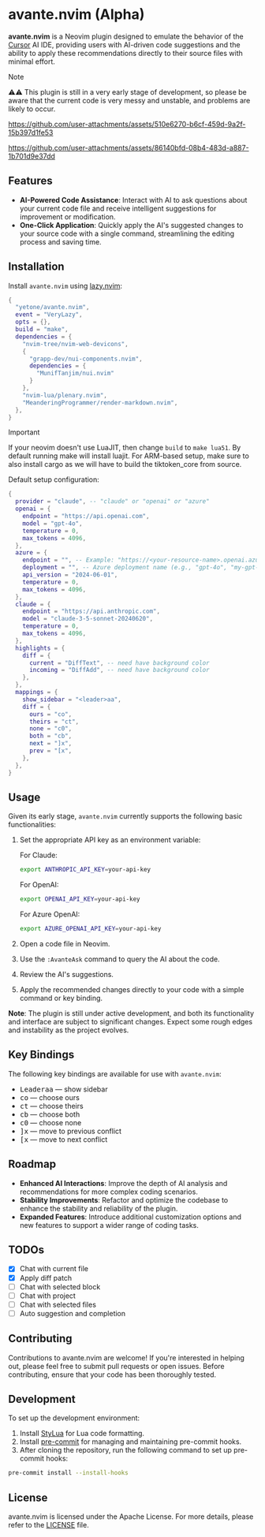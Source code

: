 # avante.nvim (Alpha)

**avante.nvim** is a Neovim plugin designed to emulate the behavior of the [Cursor](https://www.cursor.com) AI IDE, providing users with AI-driven code suggestions and the ability to apply these recommendations directly to their source files with minimal effort.

> [!NOTE]
> ⚠️⚠️ This plugin is still in a very early stage of development, so please be aware that the current code is very messy and unstable, and problems are likely to occur.

https://github.com/user-attachments/assets/510e6270-b6cf-459d-9a2f-15b397d1fe53



https://github.com/user-attachments/assets/86140bfd-08b4-483d-a887-1b701d9e37dd



## Features

- **AI-Powered Code Assistance**: Interact with AI to ask questions about your current code file and receive intelligent suggestions for improvement or modification.
- **One-Click Application**: Quickly apply the AI's suggested changes to your source code with a single command, streamlining the editing process and saving time.

## Installation

Install `avante.nvim` using [lazy.nvim](https://github.com/folke/lazy.nvim):

  ```lua
  {
    "yetone/avante.nvim",
    event = "VeryLazy",
    opts = {},
    build = "make",
    dependencies = {
      "nvim-tree/nvim-web-devicons",
      {
        "grapp-dev/nui-components.nvim",
        dependencies = {
          "MunifTanjim/nui.nvim"
        }
      },
      "nvim-lua/plenary.nvim",
      "MeanderingProgrammer/render-markdown.nvim",
    },
  }
  ```

> [!IMPORTANT]
>
> If your neovim doesn't use LuaJIT, then change `build` to `make lua51`. By default running make will install luajit.
> For ARM-based setup, make sure to also install cargo as we will have to build the tiktoken_core from source.

Default setup configuration:

  ```lua
  {
    provider = "claude", -- "claude" or "openai" or "azure"
    openai = {
      endpoint = "https://api.openai.com",
      model = "gpt-4o",
      temperature = 0,
      max_tokens = 4096,
    },
    azure = {
      endpoint = "", -- Example: "https://<your-resource-name>.openai.azure.com"
      deployment = "", -- Azure deployment name (e.g., "gpt-4o", "my-gpt-4o-deployment")
      api_version = "2024-06-01",
      temperature = 0,
      max_tokens = 4096,
    },
    claude = {
      endpoint = "https://api.anthropic.com",
      model = "claude-3-5-sonnet-20240620",
      temperature = 0,
      max_tokens = 4096,
    },
    highlights = {
      diff = {
        current = "DiffText", -- need have background color
        incoming = "DiffAdd", -- need have background color
      },
    },
    mappings = {
      show_sidebar = "<leader>aa",
      diff = {
        ours = "co",
        theirs = "ct",
        none = "c0",
        both = "cb",
        next = "]x",
        prev = "[x",
      },
    },
  }
  ```

## Usage

Given its early stage, `avante.nvim` currently supports the following basic functionalities:

1. Set the appropriate API key as an environment variable:

   For Claude:

   ```sh
   export ANTHROPIC_API_KEY=your-api-key
   ```

   For OpenAI:

   ```sh
   export OPENAI_API_KEY=your-api-key
   ```

   For Azure OpenAI:

   ```sh
   export AZURE_OPENAI_API_KEY=your-api-key
   ```

2. Open a code file in Neovim.
3. Use the `:AvanteAsk` command to query the AI about the code.
4. Review the AI's suggestions.
5. Apply the recommended changes directly to your code with a simple command or key binding.

**Note**: The plugin is still under active development, and both its functionality and interface are subject to significant changes. Expect some rough edges and instability as the project evolves.

## Key Bindings

The following key bindings are available for use with `avante.nvim`:

- <kbd>Leader</kbd><kbd>a</kbd><kbd>a</kbd> — show sidebar
- <kbd>c</kbd><kbd>o</kbd> — choose ours
- <kbd>c</kbd><kbd>t</kbd> — choose theirs
- <kbd>c</kbd><kbd>b</kbd> — choose both
- <kbd>c</kbd><kbd>0</kbd> — choose none
- <kbd>]</kbd><kbd>x</kbd> — move to previous conflict
- <kbd>[</kbd><kbd>x</kbd> — move to next conflict

## Roadmap

- **Enhanced AI Interactions**: Improve the depth of AI analysis and recommendations for more complex coding scenarios.
- **Stability Improvements**: Refactor and optimize the codebase to enhance the stability and reliability of the plugin.
- **Expanded Features**: Introduce additional customization options and new features to support a wider range of coding tasks.

## TODOs

- [x] Chat with current file
- [x] Apply diff patch
- [ ] Chat with selected block
- [ ] Chat with project
- [ ] Chat with selected files
- [ ] Auto suggestion and completion

## Contributing

Contributions to avante.nvim are welcome! If you're interested in helping out, please feel free to submit pull requests or open issues. Before contributing, ensure that your code has been thoroughly tested.

## Development

To set up the development environment:

1. Install [StyLua](https://github.com/JohnnyMorganz/StyLua) for Lua code formatting.
2. Install [pre-commit](https://pre-commit.com) for managing and maintaining pre-commit hooks.
3. After cloning the repository, run the following command to set up pre-commit hooks:

```sh
pre-commit install --install-hooks
```

## License

avante.nvim is licensed under the Apache License. For more details, please refer to the [LICENSE](./LICENSE) file.
